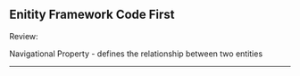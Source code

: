 ## Enitity Framework Code First

Review:

Navigational Property - defines the relationship between two entities

---

